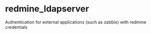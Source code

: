 redmine_ldapserver
==================

Authentication for external applications (such as zabbix) with redmine credentials